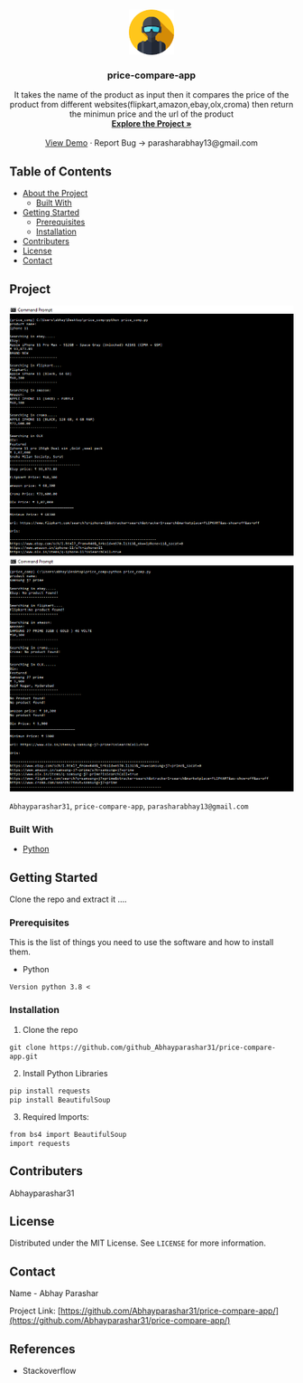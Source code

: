 <br />
<p align="center">
  <a href="https://github.com/github_Abhayparashar/price-compare-app">
    <img src="images/profile.png" alt="Logo" width="80" height="80">
  </a>

  <h3 align="center">price-compare-app</h3>

  <p align="center">
    It takes the name of the product as input then it compares the price of the product from different websites(flipkart,amazon,ebay,olx,croma) then return the minimun price and the url of the product 
    <br />
    <a href="https://github.com/Abhayparashar31/price-compare-app/"><strong>Explore the Project »</strong></a>
    <br />
    <br />
    <a href="https://www.youtube.com/watch?v=Mtz2GrCJVRQ">View Demo</a>
    ·
    <a>Report Bug -> parasharabhay13@gmail.com</a>
    
  </p>
</p>



<!-- TABLE OF CONTENTS -->
## Table of Contents

* [About the Project](#about-the-project)
  * [Built With](#built-with)
* [Getting Started](#getting-started)
  * [Prerequisites](#prerequisites)
  * [Installation](#installation)
* [Contributers](#contributers)
* [License](#license)
* [Contact](#contact)


<!-- ABOUT THE PROJECT -->
## Project

 <a href="https://github.com/github_Abhayparashar/price-compare-app">
    <img src="images/img.png">   <img src="images/img2.png">
  </a>

`Abhayparashar31`, `price-compare-app`,  `parasharabhay13@gmail.com`


### Built With

* [Python](python)



<!-- GETTING STARTED -->
## Getting Started

Clone the repo and extract it ....

### Prerequisites

This is the list of things you need to use the software and how to install them.
* Python
```
Version python 3.8 <
```

### Installation
 
1. Clone the repo
```
git clone https://github.com/github_Abhayparashar31/price-compare-app.git
```
2. Install Python Libraries
```
pip install requests
pip install BeautifulSoup

```

3. Required Imports:
```
from bs4 import BeautifulSoup 
import requests
```
## Contributers

Abhayparashar31



<!-- LICENSE -->
## License

Distributed under the MIT License. See `LICENSE` for more information.



<!-- CONTACT -->
## Contact

Name - Abhay Parashar

Project Link: [https://github.com/Abhayparashar31/price-compare-app/](https://github.com/Abhayparashar31/price-compare-app/)


## References
* Stackoverflow
